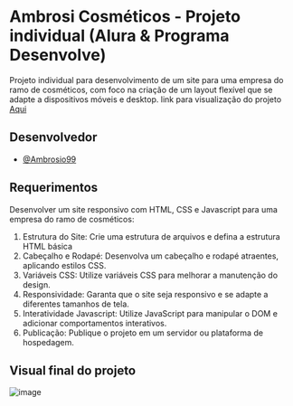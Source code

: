 # Ambrosi Cosméticos - Projeto individual (Alura & Programa Desenvolve)

Projeto individual para desenvolvimento de um site para uma empresa do ramo de cosméticos, com foco na criação de um layout flexível que se adapte a dispositivos móveis e desktop.
link para visualização do projeto [Aqui](https://ambrosi-cosmeticos.vercel.app/)

## Desenvolvedor

- [@Ambrosio99](https://github.com/Ambrosio99)

## Requerimentos

Desenvolver um site responsivo com HTML, CSS e Javascript para uma empresa do ramo de cosméticos:

1. Estrutura do Site: Crie uma estrutura de arquivos e defina a estrutura HTML básica
2. Cabeçalho e Rodapé: Desenvolva um cabeçalho e rodapé atraentes, aplicando estilos CSS.
3. Variáveis CSS: Utilize variáveis CSS para melhorar a manutenção do design.
4. Responsividade: Garanta que o site seja responsivo e se adapte a diferentes tamanhos de tela.
5. Interatividade Javascript: Utilize JavaScript para manipular o DOM e adicionar comportamentos interativos.
6. Publicação: Publique o projeto em um servidor ou plataforma de hospedagem.

## Visual final do projeto

![image](https://github.com/Ambrosio99/Ambrosi-cosmeticos/assets/105453348/091462e1-0a94-4ab8-9e8e-961b65b9036f)
